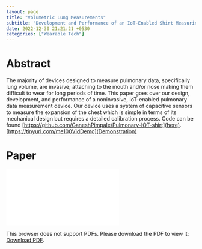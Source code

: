 ```yaml
---
layout: page
title: "Volumetric Lung Measurements"
subtitle: "Development and Performance of an IoT-Enabled Shirt Measuring Pulmonary Data"
date: 2022-12-30 21:21:21 +0530
categories: ["Wearable Tech"] 
---
```


# Abstract
The majority of devices designed to measure pulmonary data, specifically lung volume, are invasive; attaching to the mouth and/or nose making them difficult to wear for long periods of time. This paper goes over our design, development, and performance of a noninvasive, IoT-enabled pulmonary data measurement device. Our device uses a system of capacitive sensors to measure the expansion of the chest which is simple in terms of its mechanical design but requires a detailed calibration process. Code can be found [https://github.com/GaneshPimpale/Pulmonary-IOT-shirt](here). [https://tinyurl.com/me100VidDemo](Demonstration)

# Paper
<object data="{{'/assets/pdf/IOT-shirt.pdf' | prepend: site.baseurl}}" type="application/pdf" width="800px" height="1100px">
    <embed src="{{'/assets/pdf/IOT-shirt.pdf' | prepend: site.baseurl}}">
        <p>This browser does not support PDFs. Please download the PDF to view it: <a href="{{'/assets/pdf/IOT-shirt.pdf' | prepend: site.baseurl}}">Download PDF</a>.</p>
    </embed>
</object>